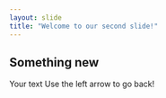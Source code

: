```yaml
---
layout: slide
title: "Welcome to our second slide!"
---
```


## **Something new**

Your text
Use the left arrow to go back!
